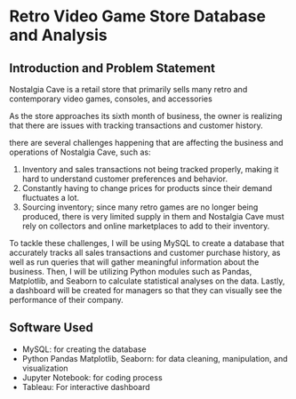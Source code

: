 # Retro Video Game Store Database and Analysis
## Introduction and Problem Statement
Nostalgia Cave is a retail store that primarily sells many retro and contemporary video games, consoles, and accessories

As the store approaches its sixth month of business, the owner is realizing that there are issues with tracking transactions and customer history. 

there are several challenges happening that are affecting the business and operations of Nostalgia Cave, such as:
1. Inventory and sales transactions not being tracked properly, making it hard to understand customer preferences and behavior.
2. Constantly having to change prices for products since their demand fluctuates a lot.
3. Sourcing inventory; since many retro games are no longer being produced, there is very limited supply in them and Nostalgia Cave must rely on collectors and online marketplaces to add to their inventory. 

To tackle these challenges, I will be using MySQL to create a database that accurately tracks all sales transactions and customer purchase history, as well as run queries that will gather meaningful information about the business.
Then, I will be utilizing Python modules such as Pandas, Matplotlib, and Seaborn to calculate statistical analyses on the data.
Lastly, a dashboard will be created for managers so that they can visually see the performance of their company.

## Software Used
- MySQL: for creating the database
- Python Pandas Matplotlib, Seaborn: for data cleaning, manipulation, and visualization
- Jupyter Notebook: for coding process
- Tableau: For interactive dashboard

